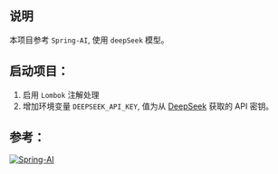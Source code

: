 ## 说明 
本项目参考 `Spring-AI`, 使用 `deepSeek` 模型。

## 启动项目：
1. 启用 `Lombok` 注解处理
2. 增加环境变量 `DEEPSEEK_API_KEY`, 值为从 [DeepSeek](https://deepseek.com/) 获取的 API 密钥。 

## 参考：
[![Spring-AI](https://img.shields.io/badge/Spring_AI-use?style=for-the-badge&logo=spring&logoColor=white&color=green)](https://spring.io/projects/spring-ai)
